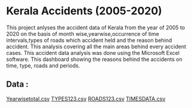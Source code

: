 # Kerala Accidents (2005-2020)
This project anlyses the accident data of Kerala from the year of 2005 to 2020 on the basis of month wise,yearwise,occurrence of time intervals,types of roads which accident held and the reason behind accident. This analysis covering all the main areas behind every accident cases. This accident data analysis was done using the Microsoft Excel software. This dashboard showing the reasons behind the accidents on time, type, roads and periods.


## Data :
[Yearwisetotal.csv](https://github.com/Sachinsn19/EduBridge/files/7027592/Yearwisetotal.csv)
[TYPES123.csv](https://github.com/Sachinsn19/EduBridge/files/7027593/TYPES123.csv)
[ROADS123.csv](https://github.com/Sachinsn19/EduBridge/files/7027594/ROADS123.csv)
[TIMESDATA.csv](https://github.com/Sachinsn19/EduBridge/files/7027595/TIMESDATA.csv)
